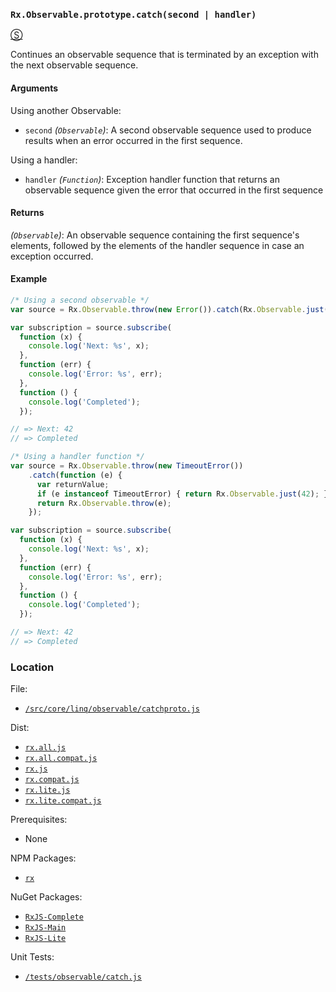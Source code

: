 ### `Rx.Observable.prototype.catch(second | handler)`
[&#x24C8;](https://github.com/Reactive-Extensions/RxJS/blob/master/dist/rx.js#L3107-L3112 "View in source")

Continues an observable sequence that is terminated by an exception with the next observable sequence.

#### Arguments

Using another Observable:
- `second` *(`Observable`)*: A second observable sequence used to produce results when an error occurred in the first sequence.

Using a handler:
- `handler` *(`Function`)*: Exception handler function that returns an observable sequence given the error that occurred in the first sequence

#### Returns
*(`Observable`)*: An observable sequence containing the first sequence's elements, followed by the elements of the handler sequence in case an exception occurred.

#### Example
```js
/* Using a second observable */
var source = Rx.Observable.throw(new Error()).catch(Rx.Observable.just(42));

var subscription = source.subscribe(
  function (x) {
    console.log('Next: %s', x);
  },
  function (err) {
    console.log('Error: %s', err);
  },
  function () {
    console.log('Completed');
  });

// => Next: 42
// => Completed

/* Using a handler function */
var source = Rx.Observable.throw(new TimeoutError())
    .catch(function (e) {
      var returnValue;
      if (e instanceof TimeoutError) { return Rx.Observable.just(42); }
      return Rx.Observable.throw(e);
    });

var subscription = source.subscribe(
  function (x) {
    console.log('Next: %s', x);
  },
  function (err) {
    console.log('Error: %s', err);
  },
  function () {
    console.log('Completed');
  });

// => Next: 42
// => Completed
```
### Location

File:
- [`/src/core/linq/observable/catchproto.js`](https://github.com/Reactive-Extensions/RxJS/blob/master/src/core/linq/observable/catchproto.js)

Dist:
- [`rx.all.js`](https://github.com/Reactive-Extensions/RxJS/blob/master/dist/rx.all.js)
- [`rx.all.compat.js`](https://github.com/Reactive-Extensions/RxJS/blob/master/dist/rx.all.compat.js)
- [`rx.js`](https://github.com/Reactive-Extensions/RxJS/blob/master/dist/rx.js)
- [`rx.compat.js`](https://github.com/Reactive-Extensions/RxJS/blob/master/dist/rx.compat.js)
- [`rx.lite.js`](https://github.com/Reactive-Extensions/RxJS/blob/master/dist/rx.lite.js)
- [`rx.lite.compat.js`](https://github.com/Reactive-Extensions/RxJS/blob/master/dist/rx.lite.compat.js)

Prerequisites:
- None

NPM Packages:
- [`rx`](https://www.npmjs.org/package/rx)

NuGet Packages:
- [`RxJS-Complete`](http://www.nuget.org/packages/RxJS-Complete)
- [`RxJS-Main`](http://www.nuget.org/packages/RxJS-Main/)
- [`RxJS-Lite`](http://www.nuget.org/packages/RxJS-Lite/)

Unit Tests:
- [`/tests/observable/catch.js`](https://github.com/Reactive-Extensions/RxJS/blob/master/tests/observable/catch.js)
